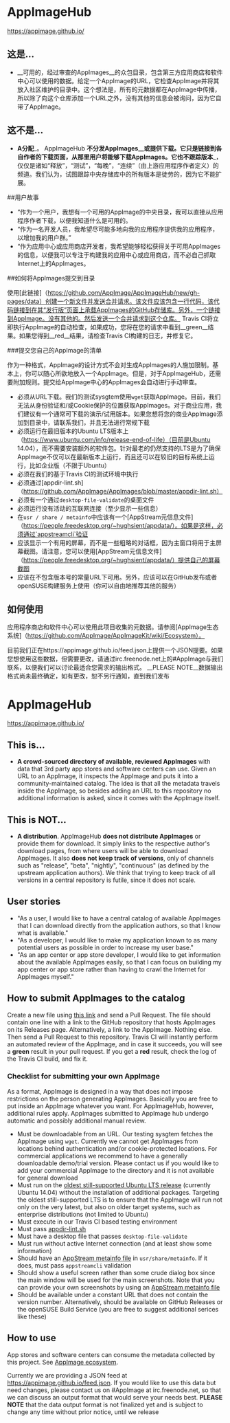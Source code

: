 # AppImageHub

https://appimage.github.io/

##  这是...

* __可用的，经过审查的AppImages__的众包目录，包含第三方应用商店和软件中心可以使用的数据。给定一个AppImage的URL，它检查AppImage并将其放入社区维护的目录中。这个想法是，所有的元数据都在AppImage中传播，所以除了向这个仓库添加一个URL之外，没有其他的信息会被询问，因为它自带了AppImage。

## 这不是...

* __A分配___。 AppImageHub __不分发AppImages__或提供下载。它只是链接到各自作者的下载页面，从那里用户将能够下载AppImages。它也不跟踪版本___，仅仅是诸如“释放”，“测试”，“每晚”，“连续”（由上游应用程序作者定义）的频道。我们认为，试图跟踪中央存储库中的所有版本是徒劳的，因为它不能扩展。

##用户故事

* “作为一个用户，我想有一个可用的AppImage的中央目录，我可以直接从应用程序作者下载，以便我知道什么是可用的。
* “作为一名开发人员，我希望尽可能多地向我的应用程序提供我的应用程序，以增加我的用户群。”
* “作为应用中心或应用商店开发者，我希望能够轻松获得关于可用AppImages的信息，以便我可以专注于构建我的应用中心或应用商店，而不必自己抓取Internet上的AppImages。

##如何将AppImages提交到目录

使用[此链接]（https://github.com/AppImage/AppImageHub/new/gh-pages/data）创建一个新文件并发送合并请求。该文件应该包含一行代码，该代码链接到在其“发行版”页面上承载AppImages的GitHub存储库。另外，一个链接到AppImage。没有其他的。然后发送一个合并请求到这个仓库。 Travis CI将立即执行AppImage的自动检查，如果成功，您将在您的请求中看到__green__结果。如果您得到__red__结果，请检查Travis CI构建的日志，并修复它。

###提交您自己的AppImage的清单

作为一种格式，AppImage的设计方式不会对生成AppImages的人施加限制。基本上，你可以随心所欲地放入一个AppImage。但是，对于AppImageHub，还需要附加规则。提交给AppImage中心的AppImages会自动进行手动审查。

* 必须从URL下载。我们的测试sysgtem使用`wget`获取AppImage。目前，我们无法从身份验证和/或Cookie保护的位置获取AppImages。对于商业应用，我们建议有一个通常可下载的演示/试用版本。如果您想将您的商业AppImage添加到目录中，请联系我们，并且无法进行常规下载
* 必须运行在最旧版本的Ubuntu LTS版本上（https://www.ubuntu.com/info/release-end-of-life）（目前是Ubuntu 14.04），而不需要安装额外的软件包。针对最老的仍然支持的LTS是为了确保AppImage不仅可以在最新版本上运行，而且还可以在较旧的目标系统上运行，比如企业版（不限于Ubuntu）
* 必须在我们的基于Travis CI的测试环境中执行
* 必须通过[appdir-lint.sh]（https://github.com/AppImage/AppImages/blob/master/appdir-lint.sh）
* 必须有一个通过`desktop-file-validate`的桌面文件
* 必须运行没有活动的互联网连接（至少显示一些信息）
* 在`usr / share / metainfo`中应该有一个[AppStream元信息文件]（https://people.freedesktop.org/~hughsient/appdata/）。如果是这样，必须通过`appstreamcli`验证
* 应该显示一个有用的屏幕，而不是一些粗略的对话框，因为主窗口将用于主屏幕截图。请注意，您可以使用[AppStream元信息文件]（https://people.freedesktop.org/~hughsient/appdata/）提供自己的屏幕截图
* 应该在不包含版本号的常量URL下可用。另外，应该可以在GitHub发布或者openSUSE构建服务上使用（你可以自由地推荐其他的服务）

## 如何使用

应用程序商店和软件中心可以使用此项目收集的元数据。请参阅[AppImage生态系统]（https://github.com/AppImage/AppImageKit/wiki/Ecosystem）。

目前我们正在https://appimage.github.io/feed.json上提供一个JSON提要。如果您想使用这些数据，但需要更改，请通过irc.freenode.net上的#AppImage与我们联系，以便我们可以讨论最适合您需求的输出格式。 __PLEASE NOTE__数据输出格式尚未最终确定，如有更改，恕不另行通知，直到我们发布

# AppImageHub

https://appimage.github.io/

## This is...

* __A crowd-sourced directory of available, reviewed AppImages__ with data that 3rd party app stores and software centers can use. Given an URL to an AppImage, it inspects the AppImage and puts it into a community-maintained catalog. The idea is that all the metadata travels inside the AppImage, so besides adding an URL to this repository no additional information is asked, since it comes with the AppImage itself.

## This is NOT...

* __A distribution__. AppImageHub __does not distribute AppImages__ or provide them for download. It simply links to the respective author's download pages, from where users will be able to download AppImages. It also __does not keep track of versions__, only of channels such as "release", "beta", "nightly", "continuous" (as defined by the upstream application authors). We think that trying to keep track of all versions in a central repository is futile, since it does not scale.

## User stories

* "As a user, I would like to have a central catalog of available AppImages that I can download directly from the application authors, so that I know what is available."
* "As a developer, I would like to make my application known to as many potential users as possible in order to increase my user base."
* "As an app center or app store developer, I would like to get information about the available AppImages easily, so that I can focus on building my app center or app store rather than having to crawl the Internet for AppImages myself."

## How to submit AppImages to the catalog

Create a new file using [this link](https://github.com/AppImage/AppImageHub/new/gh-pages/data) and send a Pull Request. The file should contain one line with a link to the GitHub repository that hosts AppImages on its Releases page. Alternatively, a link to the AppImage. Nothing else. Then send a Pull Request to this repository. Travis CI will instantly perform an automated review of the AppImage, and in case it succeeds, you will see a __green__ result in your pull request. If you get a __red__ result, check the log of the Travis CI build, and fix it.

### Checklist for submitting your own AppImage

As a format, AppImage is designed in a way that does not impose restrictions on the person generating AppImages. Basically you are free to put inside an AppImage whatever you want. For AppImageHub, however, additional rules apply. AppImages submitted to AppImage hub undergo automatic and possibly additional manual review.

* Must be downloadable from an URL. Our testing sysgtem fetches the AppImage using `wget`. Currently we cannot get AppImages from locations behind authentication and/or cookie-protected locations. For commercial applications we recommend to have a generally downloadable demo/trial version. Please contact us if you would like to add your commercial AppImage to the directory and it is not available for general download
* Must run on the [oldest still-supported Ubuntu LTS release](https://www.ubuntu.com/info/release-end-of-life) (currently Ubuntu 14.04) without the installation of additional packages. Targeting the oldest still-supported LTS is to ensure that the AppImage will run not only on the very latest, but also on older target systems, such as enterprise distributions (not limited to Ubuntu)
* Must execute in our Travis CI based testing environment
* Must pass [appdir-lint.sh](https://github.com/AppImage/AppImages/blob/master/appdir-lint.sh)
* Must have a desktop file that passes `desktop-file-validate`
* Must run without active Internet connection (and at least show some information)
* Should have an [AppStream metainfo file](https://people.freedesktop.org/~hughsient/appdata/) in `usr/share/metainfo`. If it does, must pass `appstreamcli` validation
* Should show a useful screen rather than some crude dialog box since the main window will be used for the main screenshots. Note that you can provide your own screenshots by using an [AppStream metainfo file](https://people.freedesktop.org/~hughsient/appdata/)
* Should be available under a constant URL that does not contain the version number. Alternatively, should be available on GitHub Releases or the openSUSE Build Service (you are free to suggest additional serices like these)

## How to use

App stores and software centers can consume the metadata collected by this project. See [AppImage ecosystem](https://github.com/AppImage/AppImageKit/wiki/Ecosystem). 

Currently we are providing a JSON feed at https://appimage.github.io/feed.json. If you would like to use this data but need changes, please contact us on #AppImage at irc.freenode.net, so that we can discuss an output format that would serve your needs best. __PLEASE NOTE__ that the data output format is not finalized yet and is subject to change any time without prior notice, until we release 